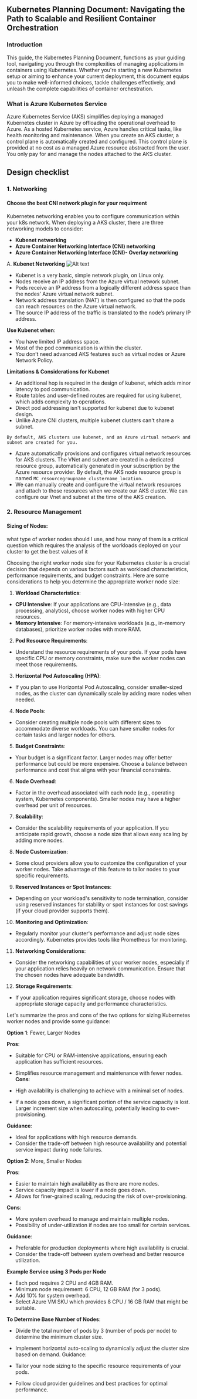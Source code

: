 ## Kubernetes Planning Document: Navigating the Path to Scalable and Resilient Container Orchestration

### Introduction
This guide, the Kubernetes Planning Document, functions as your guiding tool, navigating you through the complexities of managing applications in containers using Kubernetes. Whether you're starting a new Kubernetes setup or aiming to enhance your current deployment, this document equips you to make well-informed choices, tackle challenges effectively, and unleash the complete capabilities of container orchestration.

### What is Azure Kubernetes Service
Azure Kubernetes Service (AKS) simplifies deploying a managed Kubernetes cluster in Azure by offloading the operational overhead to Azure. As a hosted Kubernetes service, Azure handles critical tasks, like health monitoring and maintenance. When you create an AKS cluster, a control plane is automatically created and configured. This control plane is provided at no cost as a managed Azure resource abstracted from the user. You only pay for and manage the nodes attached to the AKS cluster.

## Design checklist

### 1. Networking
#### Choose the best CNI network plugin for your requirment
Kubernetes networking enables you to configure communication within your k8s network. When deploying a AKS cluster, there are three networking models to consider:

* **Kubenet networking**
* **Azure Container Networking Interface (CNI) networking**
* **Azure Container Networking Interface (CNI)- Overlay networking**

A. **Kubenet Networking**
![Alt text](/_Docs/AKS_Planning_Document/images/kubenet.png)
* Kubenet is a very basic, simple network plugin, on Linux only.
* Nodes receive an IP address from the Azure virtual network subnet.
* Pods receive an IP address from a logically different address space than the nodes’ Azure virtual network subnet.
* Network address translation (NAT) is then configured so that the pods can reach resources on the Azure virtual network.
* The source IP address of the traffic is translated to the node’s primary IP address.

**Use Kubenet when**:
* You have limited IP address space.
* Most of the pod communication is within the cluster.
* You don’t need advanced AKS features such as virtual nodes or Azure Network Policy.

**Limitations & Considerations for Kubenet**
* An additional hop is required in the design of kubenet, which adds minor latency to pod communication.
* Route tables and user-defined routes are required for using kubenet, which adds complexity to operations.
* Direct pod addressing isn't supported for kubenet due to kubenet design.
* Unlike Azure CNI clusters, multiple kubenet clusters can't share a subnet.


```
By default, AKS clusters use kubenet, and an Azure virtual network and subnet are created for you.
```
* Azure automatically provisions and configures virtual network resources for AKS clusters. The VNet and subnet are created in a dedicated resource group, automatically generated in your subscription by the Azure resource provider. By default, the AKS node resource group is named ```MC_resourcegroupname_clustername_location```.
* We can manually create and configure the virtual network resources and attach to those resources when we create our AKS cluster. We can configure our Vnet and subnet at the time of the AKS creation.

### 2. Resource Management
#### Sizing of Nodes: 
what type of worker nodes should I use, and how many of them is a critical question which requires the analysis of the workloads deployed on your cluster to get the best values of it

Choosing the right worker node size for your Kubernetes cluster is a crucial decision that depends on various factors such as workload characteristics, performance requirements, and budget constraints. Here are some considerations to help you determine the appropriate worker node size:

1. **Workload Characteristics**:

* **CPU Intensive**: If your applications are CPU-intensive (e.g., data processing, analytics), choose worker nodes with higher CPU resources.
* **Memory Intensive**: For memory-intensive workloads (e.g., in-memory databases), prioritize worker nodes with more RAM.

2. **Pod Resource Requirements**:

* Understand the resource requirements of your pods. If your pods have specific CPU or memory constraints, make sure the worker nodes can meet those requirements.

3. **Horizontal Pod Autoscaling (HPA)**:

* If you plan to use Horizontal Pod Autoscaling, consider smaller-sized nodes, as the cluster can dynamically scale by adding more nodes when needed.

4. **Node Pools**:

* Consider creating multiple node pools with different sizes to accommodate diverse workloads. You can have smaller nodes for certain tasks and larger nodes for others.

5. **Budget Constraints**:

* Your budget is a significant factor. Larger nodes may offer better performance but could be more expensive. Choose a balance between performance and cost that aligns with your financial constraints.

6. **Node Overhead**:

* Factor in the overhead associated with each node (e.g., operating system, Kubernetes components). Smaller nodes may have a higher overhead per unit of resources.

7. **Scalability**:

* Consider the scalability requirements of your application. If you anticipate rapid growth, choose a node size that allows easy scaling by adding more nodes.

8. **Node Customization**:

* Some cloud providers allow you to customize the configuration of your worker nodes. Take advantage of this feature to tailor nodes to your specific requirements.

9. **Reserved Instances or Spot Instances**:

* Depending on your workload's sensitivity to node termination, consider using reserved instances for stability or spot instances for cost savings (if your cloud provider supports them).

10. **Monitoring and Optimization**:

* Regularly monitor your cluster's performance and adjust node sizes accordingly. Kubernetes provides tools like Prometheus for monitoring.

11. **Networking Considerations**:

* Consider the networking capabilities of your worker nodes, especially if your application relies heavily on network communication. Ensure that the chosen nodes have adequate bandwidth.

12. **Storage Requirements**:

* If your application requires significant storage, choose nodes with appropriate storage capacity and performance characteristics.

Let's summarize the pros and cons of the two options for sizing Kubernetes worker nodes and provide some guidance:

**Option 1**: Fewer, Larger Nodes

**Pros**:

- Suitable for CPU or RAM-intensive applications, ensuring each application has sufficient resources.
- Simplifies resource management and maintenance with fewer nodes.
**Cons**:

- High availability is challenging to achieve with a minimal set of nodes.
- If a node goes down, a significant portion of the service capacity is lost.
Larger increment size when autoscaling, potentially leading to over-provisioning.

**Guidance**:

- Ideal for applications with high resource demands.
- Consider the trade-off between high resource availability and potential service impact during node failures.

**Option 2**: More, Smaller Nodes

**Pros**:

- Easier to maintain high availability as there are more nodes.
- Service capacity impact is lower if a node goes down.
- Allows for finer-grained scaling, reducing the risk of over-provisioning.

**Cons**:

- More system overhead to manage and maintain multiple nodes.
- Possibility of under-utilization if nodes are too small for certain services.

**Guidance**:

- Preferable for production deployments where high availability is crucial.
- Consider the trade-off between system overhead and better resource utilization.

**Example Service using 3 Pods per Node**
* Each pod requires 2 CPU and 4GB RAM.
* Minimum node requirement: 6 CPU, 12 GB RAM (for 3 pods).
* Add 10% for system overhead.
* Select Azure VM SKU which provides 8 CPU / 16 GB RAM that might be suitable.

**To Determine Base Number of Nodes**:

* Divide the total number of pods by 3 (number of pods per node) to determine the minimum cluster size.
* Implement horizontal auto-scaling to dynamically adjust the cluster size based on demand.
Guidance:

* Tailor your node sizing to the specific resource requirements of your pods.
* Follow cloud provider guidelines and best practices for optimal performance.

